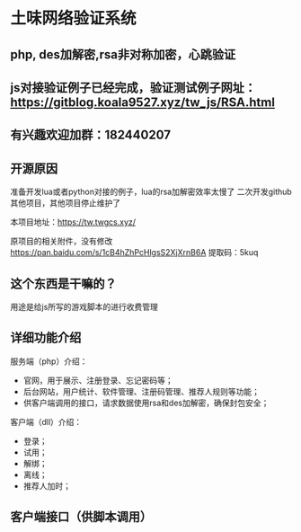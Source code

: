 # 土味网络验证系统

## php, des加解密,rsa非对称加密，心跳验证

## js对接验证例子已经完成，验证测试例子网址：https://gitblog.koala9527.xyz/tw_js/RSA.html
## 有兴趣欢迎加群：182440207
## 开源原因
准备开发lua或者python对接的例子，lua的rsa加解密效率太慢了
二次开发github其他项目，其他项目停止维护了

本项目地址：https://tw.twgcs.xyz/

原项目的相关附件，没有修改
https://pan.baidu.com/s/1cB4hZhPcHlgsS2XjXrnB6A 提取码：5kuq


## 这个东西是干嘛的？

用途是给js所写的游戏脚本的进行收费管理

## 详细功能介绍

服务端（php）介绍：

* 官网，用于展示、注册登录、忘记密码等；
* 后台网站，用户统计、软件管理、注册码管理、推荐人规则等功能；
* 供客户端调用的接口，请求数据使用rsa和des加解密，确保封包安全；

客户端（dll）介绍：

* 登录；
* 试用；
* 解绑；
* 离线；
* 推荐人加时；

## 客户端接口（供脚本调用）

